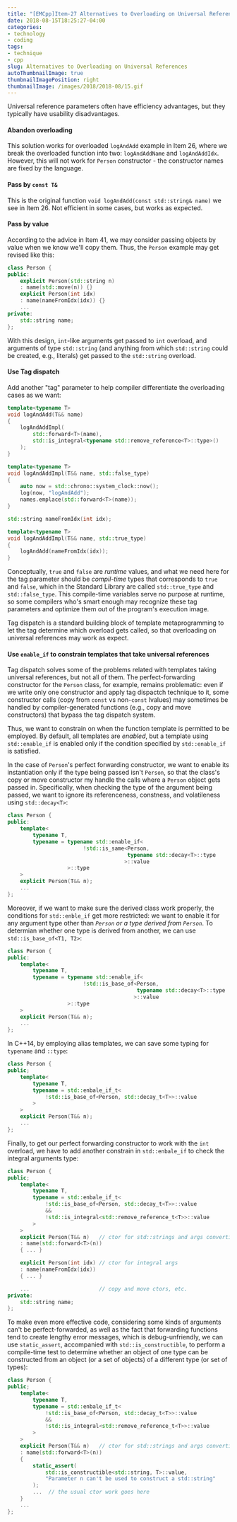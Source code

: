 ```yaml
---
title: "[EMCpp]Item-27 Alternatives to Overloading on Universal References"
date: 2018-08-15T18:25:27-04:00
categories:
- technology
- coding
tags:
- technique
- cpp
slug: Alternatives to Overloading on Universal References
autoThumbnailImage: true
thumbnailImagePosition: right
thumbnailImage: /images/2018/2018-08/15.gif
---
```


Universal reference parameters often have efficiency advantages, but they typically have usability disadvantages.
<!--more-->

#### Abandon overloading

This solution works for overloaded `logAndAdd` example in Item 26, where we break the overloaded function into two: `logAndAddName` and `logAndAddIdx`. However, this will not work for `Person` constructor - the constructor names are fixed by the language.

#### Pass by `const T&`

This is the original function `void logAndAdd(const std::string& name)` we see in Item 26. Not efficient in some cases, but works as expected.

#### Pass by value

According to the advice in Item 41, we may consider passing objects by value when we know we'll copy them. Thus, the `Person` example may get revised like this:

```cpp
class Person {
public:
    explicit Person(std::string n)
    : name(std::move(n)) {}
    explicit Person(int idx)
    : name(nameFromIdx(idx)) {}
    ...
private:
    std::string name;
};
```

With this design, `int`-like arguments get passed to `int` overload, and arguments of type `std::string` (and anything from which `std::string` could be created, e.g., literals) get passed to the `std::string` overload.


#### Use Tag dispatch

Add another "tag" parameter to help compiler differentiate the overloading cases as we want:

```cpp
template<typename T>
void logAndAdd(T&& name)
{
    logAndAddImpl(
        std::forward<T>(name),
        std::is_integral<typename std::remove_reference<T>::type>()
    );
}

template<typename T>
void logAndAddImpl(T&& name, std::false_type)
{
    auto now = std::chrono::system_clock::now();
    log(now, "logAndAdd");
    names.emplace(std::forward<T>(name));
}

std::string nameFromIdx(int idx);

template<typename T>
void logAndAddImpl(T&& name, std::true_type)
{
    logAndAdd(nameFromIdx(idx));
}
```

Conceptually, `true` and `false` are _runtime_ values, and what we need here for the tag parameter should be _compil-time_ types that corresponds to `true` and `false`, which in the Standard Library are called `std::true_type` and `std::false_type`. This compile-time variables serve no purpose at runtime, so some compilers who's smart enough may recognize these tag parameters and optimize them out of the program's execution image.

Tag dispatch is a standard building block of template metaprogramming to let the tag determine which overload gets called, so that overloading on universal references may work as expect.

#### Use `enable_if` to constrain templates that take universal references

Tag dispatch solves some of the problems related with templates taking universal references, but not all of them. The perfect-forwarding constructor for the `Person` class, for example, remains problematic: even if we write only one constructor and apply tag dispactch technique to it, some constructor calls (copy from `const` vs non-`const` lvalues) may sometimes be handled by compiler-generated functions (e.g., copy and move constructors) that bypass the tag dispatch system.

Thus, we want to constrain on when the function template is permitted to be employed. By default, all templates are _enabled_, but a template using `std::enable_if` is enabled only if the condition specified by `std::enable_if` is satisfied. 

In the case of `Person`'s perfect forwarding constructor, we want to enable its instantiation only if the type being passed isn't `Person`, so that the class's copy or move constructor my handle the calls where a `Person` object gets passed in. Specifically, when checking the type of the argument being passed, we want to ignore its referenceness, constness, and volatileness using `std::decay<T>`:

```cpp
class Person {
public:
    template<
        typename T,
        typename = typename std::enable_if<
                        !std::is_same<Person,
                                      typename std::decay<T>::type
                                     >::value
                   >::type
    >
    explicit Person(T&& n);
    ...
};
```

Moreover, if we want to make sure the derived class work properly, the conditions for `std::enble_if` get more restricted: we want to enable it for any argument type other than _`Person` or a type derived from `Person`_. To determian whether one type is derived from another, we can use `std::is_base_of<T1, T2>`:

```cpp
class Person {
public:
    template<
        typename T,
        typename = typename std::enable_if<
                        !std::is_base_of<Person,
                                         typename std::decay<T>::type
                                        >::value
                   >::type
    >
    explicit Person(T&& n);
    ...
};
```

In C++14, by employing alias templates, we can save some typing for `typename` and `::type`:

```cpp
class Person {
public;
    template<
        typename T,
        typename = std::enbale_if_t<
            !std::is_base_of<Person, std::decay_t<T>>::value
        >
    >
    explicit Person(T&& n);
    ...
};
```

Finally, to get our perfect forwarding constructor to work with the `int` overload, we have to add another constrain in `std::enbale_if` to check the integral arguments type:

```cpp
class Person {
public;
    template<
        typename T,
        typename = std::enbale_if_t<
            !std::is_base_of<Person, std::decay_t<T>>::value
            &&
            !std::is_integral<std::remove_reference_t<T>>::value
        >
    >    
    explicit Person(T&& n)   // ctor for std::strings and args convertible to std::strings
    : name(std::forward<T>(n))
    { ... }

    explicit Person(int idx) // ctor for integral args
    : name(nameFromIdx(idx))
    { ... }

    ...                      // copy and move ctors, etc.
private:
    std::string name;
};
```

To make even more effective code, considering some kinds of arguments can't be perfect-forwarded, as well as the fact that forwarding functions tend to create lengthy error messages, which is debug-unfriendly, we can use `static_assert`, accompanied with `std::is_constructible`, to perform a compile-time test to determine whether an object of one type can be constructed from an object (or a set of objects) of a different type (or set of types):

```cpp
class Person {
public;
    template<
        typename T,
        typename = std::enbale_if_t<
            !std::is_base_of<Person, std::decay_t<T>>::value
            &&
            !std::is_integral<std::remove_reference_t<T>>::value
        >
    >    
    explicit Person(T&& n)   // ctor for std::strings and args convertible to std::strings
    : name(std::forward<T>(n))
    { 
        static_assert(
            std::is_constructible<std::string, T>::value,
            "Parameter n can't be used to construct a std::string"
        );
        ...  // the usual ctor work goes here
    }
    ...
};
```
